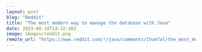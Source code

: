 ```yaml
---
layout: post
blog: "Reddit"
title: "The most modern way to manage the database with Java"
date: 2023-08-18T14:32:40Z
image: images/reddit.png
remote_url: "https://www.reddit.com/r/java/comments/15um7al/the_most_modern_way_to_manage_the_database_with/"
---
```

